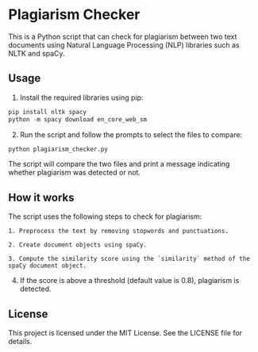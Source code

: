 # Plagiarism Checker

This is a Python script that can check for plagiarism between two text documents using Natural Language Processing (NLP) libraries such as NLTK and spaCy.

## Usage

1. Install the required libraries using pip:

``` python
pip install nltk spacy
python -m spacy download en_core_web_sm
```

2. Run the script and follow the prompts to select the files to compare:

``` python 
python plagiarism_checker.py
```

The script will compare the two files and print a message indicating whether plagiarism was detected or not.

## How it works

The script uses the following steps to check for plagiarism:

    1. Preprocess the text by removing stopwords and punctuations.

    2. Create document objects using spaCy.

    3. Compute the similarity score using the `similarity` method of the spaCy document object.

4. If the score is above a threshold (default value is 0.8), plagiarism is detected.

## License

This project is licensed under the MIT License. See the LICENSE file for details.
